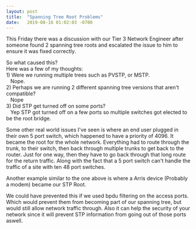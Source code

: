 ```yaml
---
layout: post
title:  "Spanning Tree Root Problems"
date:   2019-08-16 01:02:03 -0700
---
```


This Friday there was a discussion with our Tier 3 Network Engineer after someone found 2 spanning tree roots and escalated the issue to him to ensure it was fixed correctly.

So what caused this?
<br>Here was a few of my thoughts:
<br>1) Were we running multiple trees such as PVSTP, or MSTP.
<br>&nbsp;&nbsp;&nbsp;Nope.
<br>2) Perhaps we are running 2 different spanning tree versions that aren't compatible?
<br>&nbsp;&nbsp;&nbsp;Nope
<br>3) Did STP get turned off on some ports?
<br>&nbsp;&nbsp;&nbsp;Yep STP got turned off on a few ports so multiple switches got elected to be the root bridge.

Some other real world issues I've seen is where an end user plugged in their own 5 port switch, which happened to have a priority of 4096. It became the root for the whole network. Everything had to route through the trunk, to their switch, then back through multiple trunks to get back to the router. Just for one way, then they have to go back through that long route for the return traffic. Along with the fact that a 5 port switch can't handle the traffic of a site with ten 48 port switches. 

Another example similar to the one above is where a Arris device (Probably a modem) became our STP Root.

We could have prevented this if we used bpdu filtering on the access ports. Which would prevent them from becoming part of our spanning tree, but would still allow network traffic through. Also it can help the security of your network since it will prevent STP information from going out of those ports aswell.
